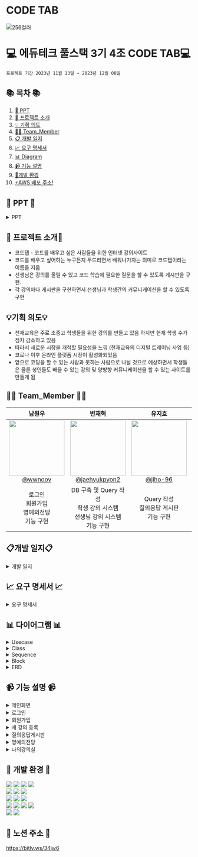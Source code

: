 # CODE TAB

![256컬러](https://github.com/NovTeamProject/Team_Project/assets/145524959/3298851f-7534-4304-99b3-55106605b887)


#  💻 에듀테크 풀스택 3기 4조 CODE TAB💻
```bash
프로젝트 기간 2023년 11월 13일 ~ 2023년 12월 08일
```
## 📚 목차 📚

01. [📂 PPT](#-PPT-)
02. [📖 프로젝트 소개](#-프로젝트-소개)
03. [💡 기획 의도](#기획-의도)
04. [🙋‍♀️ Team_Member](#%EF%B8%8F-team_member-%EF%B8%8F)
05. [📋 개발 일지](#개발-일지)
06. [📈  요구 명세서](#-요구-명세서-)
07. [📊 Diagram](#-다이어그램-)
08. [📹 기능 설명](#-기능-설명-)
09. [🔨개발 환경](#-개발-환경-)
10. [⚡AWS 배포 주소!](http://3.38.5.180/Team_Project-1.0-SNAPSHOT/index.do)

## 📂 PPT 📂

<details><summary>PPT</summary>


</details>
      
## 📖 프로젝트 소개📖

- 코드탭 - 코드를 배우고 싶은 사람들을 위한 인터넷 강의사이트
- 코드를 배우고 싶어하는 누구든지 두드리면서 배워나가자는 의미로 코드탭이라는 이름을 지음
- 선생님은 강의를 올릴 수 있고 코드 학습에 필요한 질문을 할 수 있도록 게시판을 구현.
- 각 강의마다 게시판을 구현하면서 선생님과 학생간의 커뮤니케이션을 할 수 있도록 구현

## 💡기획 의도💡

- 천재교육은 주로 초중고 학생들을 위한 강의를 만들고 있음 하지만 현재 학생 수가 점차 감소하고 있음
- 따라서 새로운 시장을 개척할 필요성을 느낌 (천재교육의 디지털 트레이닝 사업 등)
- 코로나 이후 온라인 플랫폼 시장이 활성화되었음
- 앞으로 코딩을 할 수 있는 사람과 못하는 사람으로 나뉠 것으로 예상하면서 학생들은 물론 성인들도 배울 수 있는 강의 및 양방향 커뮤니케이션을 할 수 있는 사이트를 만들게 됨

## 🙋‍♀️ Team_Member 🙋‍♀️

<div align="center">

| **남원우** | **변재혁** | **유지호** | **차소영** |
| :------: |  :------: | :------: | :------: | 
| [<img src="https://avatars.githubusercontent.com/u/145524959?v=4" height=150 width=150> <br/> @wwnoov](https://github.com/wwnoov) | [<img src="https://avatars.githubusercontent.com/u/145942491?v=4" height=150 width=150> <br/> @jaehyukpyon2](https://github.com/jaehyukpyon2) | [<img src="https://avatars.githubusercontent.com/u/145963790?v=4" height=150 width=150> <br/> @jiho-96](https://github.com/jiho-96) | [<img src="https://avatars.githubusercontent.com/u/145963611?v=4" height=150 width=150> <br/> @Eumnya415](https://github.com/Eumnya415) |
| 로그인<br>회원가입<br>명예의전당<br>기능 구현 | DB 구축 및 Query 작성  <br> 학생 강의 시스템 <br> 선생님 강의 시스템 <br> 기능 구현  |  Query 작성<br> 질의응답 게시판<br>기능 구현 | 나의 강의실<br> 마이페이지<br> 기능 구현<br>노션 관리 | 

</div>


## 📋개발 일지📋
<details><summary>개발 일지</summary>
   
![image](https://github.com/NovTeamProject/Team_Project/assets/145524959/ad4a3bb9-919a-4fe7-a0d2-0df6863c4bcf)


</details>




## 📈 요구 명세서 📈

<details><summary>요구 명세서</summary>
      
![요구사항](https://github.com/NovTeamProject/Team_Project/assets/145524959/6c25935e-e78a-45af-88e0-d0e4be82cdc4)

      
</details>
  

## 📊 다이어그램 📊

<details><summary>Usecase</summary>
      
![image](https://github.com/NovTeamProject/Team_Project/assets/145524959/e50f85b9-d8cf-4a43-96d7-4b0497b1bde6)

</details>

<details><summary>Class</summary>
  
</details>

<details><summary>Sequence</summary>
<br/>
<details><summary>Sequence(비회원)</summary>
      
![비회원시퀀스](https://github.com/NovTeamProject/Team_Project/assets/145524959/6d3a1d4a-547d-4a6b-a564-41de9f142a9e)

</details>
<details><summary>Sequence(학생)</summary>

![학생시퀀스](https://github.com/NovTeamProject/Team_Project/assets/145524959/0486b20f-5dc1-4e53-a383-5536d939c273)

</details>
<details><summary>Sequence(선생님)</summary>
      
![선생님시퀀스](https://github.com/NovTeamProject/Team_Project/assets/145524959/93d51941-37cf-441f-8d82-c8397f952d3e)

    
</details>
    
</details>



<details><summary>Block</summary>

![image](https://github.com/NovTeamProject/Team_Project/assets/145963790/2ecbc7ea-3a3a-4dcd-9844-89222a1e71a2)

    
</details>

<details><summary>ERD</summary>
      
![image](https://github.com/NovTeamProject/Team_Project/assets/145963790/0cdc6afc-4c69-4d78-b539-5bd9d740ba1f)

    
</details>

## 📹 기능 설명 📹


<details><summary>메인화면</summary>
<br/>
      
https://github.com/NovTeamProject/Team_Project/assets/145524959/3fd54d42-ac16-4a1f-9944-8bb17cc0a6ab

### [Code](#)

</details>

<details><summary>로그인</summary>
<br/>

https://github.com/NovTeamProject/Team_Project/assets/145524959/a24ade71-e906-47cc-8d73-bd24eafe6e87

### [Code](#)

</details>

<details><summary>회원가입</summary>
<br/>

https://github.com/NovTeamProject/Team_Project/assets/145524959/ff387b23-14ba-48ab-bd86-27a7925f9765

### [Code](#)    
</details>

<details><summary>새 강의 등록</summary>
<br/>
 
https://github.com/NovTeamProject/Team_Project/assets/145524959/2103cda5-1057-4018-acda-bcb8cdbca6b0

### [Code](#)
</details>

<details><summary>질의응답게시판
</summary>
<br/>
</details>

<details><summary>명예의전당
</summary>
<br/>
</details>

<details><summary>나의강의실
</summary>
<br/>
</details>

 


## 🔨 개발 환경 🔨
<div>
<img src="https://img.shields.io/badge/JAVA-C01818?style=flat-square&logo=coffeescript&logoColor=white" />
<img src="https://img.shields.io/badge/HTML5-E34F26?style=flat-square&logo=HTML5&logoColor=fff"/>
<img src="https://img.shields.io/badge/CSS3-1572B6?style=flat-square&logo=CSS3&logoColor=fff"/>
<img src="https://img.shields.io/badge/JavaScript-F7DF1E?style=flat-square&logo=JavaScript&logoColor=000"/>
<br>
<img src="https://img.shields.io/badge/MySQL-4479A1?style=flat&logo=MySQL&logoColor=white" />
<img src="https://img.shields.io/badge/MariaDB-003545?style=flat&logo=MariaDB&logoColor=white" />
<img src="https://img.shields.io/badge/MyBatis-000000?style=flat-square&logo=MyBatis&logoColor=blue" />
<br>
<img src="https://img.shields.io/badge/IntelliJ-000000?style=flat-square&logo=intellijidea&logoColor=white" />
<img src="https://img.shields.io/badge/amazonaws-232F3E?style=flat-square&logo=amazonaws&logoColor=blue" />
<img src="https://img.shields.io/badge/StarUML-E25A1C?style=flat-square&logo=apachespark&logoColor=white" />
<br>
<img src="https://img.shields.io/badge/GitHub-181717?style=flat-square&logo=GitHub&logoColor=white" />
<img src="https://img.shields.io/badge/Git-F05032?style=flat-square&logo=git&logoColor=white" />
<img src="https://img.shields.io/badge/Sourcetree-0052CC?style=flat-square&logo=Sourcetree&logoColor=blue" />
<img src="https://img.shields.io/badge/gitkraken-179287?style=flat-square&logo=gitkraken&logoColor=white">
<br>
<img src="https://img.shields.io/badge/Slack-4A154B?style=flat-square&logo=slack&logoColor=white" />

<img src="https://img.shields.io/badge/notion-000000?style=flat-square&logo=notion&logoColor=blue" />  
</div>


## 📂 노션 주소 📂
https://bitly.ws/34jw6
